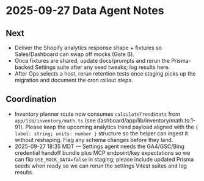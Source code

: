 # 2025-09-27 Data Agent Notes

## Next
- Deliver the Shopify analytics response shape + fixtures so Sales/Dashboard can swap off mocks (Gate B).
- Once fixtures are shared, update docs/prompts and rerun the Prisma-backed Settings suite after any seed tweaks; log results here.
- After Ops selects a host, rerun retention tests once staging picks up the migration and document the cron rollout steps.

## Coordination
- Inventory planner route now consumes `calculateTrendStats` from `app/lib/inventory/math.ts` (see dashboard/app/lib/inventory/math.ts:1-91). Please keep the upcoming analytics trend payload aligned with the `{ label: string; units: number }` structure so the helper can ingest it without reshaping. Flag any schema changes before they land.
- 2025-09-27 18:35 MDT — Settings agent needs the GA4/GSC/Bing credential handoff bundle plus MCP endpoint/key expectations so we can flip `USE_MOCK_DATA=false` in staging; please include updated Prisma seeds when ready so we can rerun the settings Vitest suites and log results.
